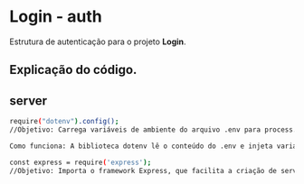 # Login - auth
Estrutura de autenticação para o projeto **Login**.
## Explicação do código.

## server
```bash
require("dotenv").config();
//Objetivo: Carrega variáveis de ambiente do arquivo .env para process.env.

Como funciona: A biblioteca dotenv lê o conteúdo do .env e injeta variáveis no ambiente do Node.js. Isso é útil para guardar senhas, chaves de API, e configurações sem expô-las no código-fonte.
```

```bash
const express = require('express');
//Objetivo: Importa o framework Express, que facilita a criação de servidores web e APIs RESTful em Node.js. 
```

